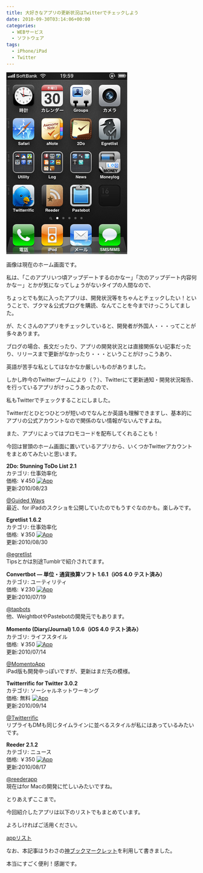 ```yaml
---
title: 大好きなアプリの更新状況はTwitterでチェックしよう
date: 2010-09-30T03:14:06+00:00
categories:
  - WEBサービス
  - ソフトウェア
tags:
  - iPhone/iPad
  - Twitter
---
```

![home](./pastebot-2010-09-30-19-59-10-e58d88e5be8c.png)

画像は現在のホーム画面です。

私は、「このアプリいつ頃アップデートするのかなー」「次のアップデート内容何かなー」とかが気になってしょうがないタイプの人間なので、

ちょっとでも気に入ったアプリは、開発状況等をちゃんとチェックしたい！ということで、ブクマ＆公式ブログを購読、なんてことを今までけっこうしてました。

が、たくさんのアプリをチェックしていると、開発者が外国人・・・ってことが多々あります。

ブログの場合、長文だったり、アプリの開発状況とは直接関係ない記事だったり、リリースまで更新がなかったり・・・ということがけっこうあり、

英語が苦手な私としてはなかなか厳しいものがありました。

しかし昨今のTwitterブームにより（？）、Twitterにて更新通知・開発状況報告、を行っているアプリがけっこうあったので、

私もTwitterでチェックすることにしました。

Twitterだとひとつひとつが短いのでなんとか英語も理解できますし、基本的にアプリの公式アカウントなので関係のない情報がないんですよね。

また、アプリによってはプロモコードを配布してくれることも！

今回は冒頭のホーム画面に置いているアプリから、いくつかTwitterアカウントをまとめてみたいと思います。

<div class="AppInfo">
  <img class="alignleft" src="http://a1.phobos.apple.com/us/r1000/042/Purple/05/6d/69/mzi.senbayow.175x175-75.jpg" alt="" width="75" align="left" /><strong>2Do: Stunning ToDo List 2.1</strong><br /> カテゴリ: 仕事効率化<br /> 価格: ￥450 <a rel="nofollow" href="http://itunes.apple.com/jp/app/2do-stunning-todo-list/id303656546?mt=8&#038;at=11l9Ag" target="_blank"><img src="http://ax.phobos.apple.com.edgesuite.net/images/web/linkmaker/badge_appstore-sm.gif" alt="App" /></a><br /> 更新:2010/08/23<br style="clear:both;" />
</div>

[@Guided Ways][1]  
最近、for iPadのスクショを公開していたのでもうすぐなのかも。楽しみです。

<div class="AppInfo">
  <img class="alignleft" src="http://a1.phobos.apple.com/us/r1000/051/Purple/9d/3f/46/mzi.ibcofpfq.175x175-75.jpg" alt="" width="75" align="left" /><strong>Egretlist 1.6.2</strong><br /> カテゴリ: 仕事効率化<br /> 価格: ￥350 <a rel="nofollow" href="http://itunes.apple.com/jp/app/egretlist/id363951705?mt=8&#038;at=11l9Ag" target="_blank"><img src="http://ax.phobos.apple.com.edgesuite.net/images/web/linkmaker/badge_appstore-sm.gif" alt="App" /></a><br /> 更新:2010/08/30<br style="clear:both;" />
</div>

[@egretlist][2]  
Tipsとかは別途Tumblrで紹介されてます。

<div class="AppInfo">
  <p>
    <img class="alignleft" src="http://a1.phobos.apple.com/us/r1000/034/Purple/4a/e0/d8/mzl.qfayjmsf.175x175-75.jpg" alt="" width="75" align="left" /><strong>Convertbot — 単位・通貨換算ソフト 1.6.1（iOS 4.0 テスト済み）</strong><br /> カテゴリ: ユーティリティ<br /> 価格: ￥230 <a rel="nofollow" href="http://itunes.apple.com/jp/app/id308928075?mt=8&#038;at=11l9Ag" target="_blank"><img src="http://ax.phobos.apple.com.edgesuite.net/images/web/linkmaker/badge_appstore-sm.gif" alt="App" /></a><br /> 更新:2010/07/19<br style="clear:both;" />
  </p>
</div>

 [@tapbots][3]  
他、WeightbotやPastebotの開発元でもあります。

<div class="AppInfo">
  <p>
    <img class="alignleft" src="http://a1.phobos.apple.com/us/r1000/028/Purple/63/d4/61/mzl.ytxwgzip.175x175-75.jpg" alt="" width="75" align="left" /><strong>Momento (Diary/Journal) 1.0.6（iOS 4.0 テスト済み）</strong><br /> カテゴリ: ライフスタイル<br /> 価格: ￥350 <a rel="nofollow" href="http://itunes.apple.com/jp/app/momento-diary-journal/id347019672?mt=8&#038;at=11l9Ag" target="_blank"><img src="http://ax.phobos.apple.com.edgesuite.net/images/web/linkmaker/badge_appstore-sm.gif" alt="App" /></a><br /> 更新:2010/07/14<br style="clear:both;" />
  </p>
</div>

[@MomentoApp][4]  
iPad版も開発中っぽいですが、更新はまだ先の模様。

<div class="AppInfo">
  <p>
    <img class="alignleft" src="http://a1.phobos.apple.com/us/r1000/046/Purple/55/cb/e0/mzi.hkxozdqk.175x175-75.jpg" alt="" width="75" align="left" /><strong>Twitterrific for Twitter 3.0.2</strong><br /> カテゴリ: ソーシャルネットワーキング<br /> 価格: 無料 <a rel="nofollow" href="http://itunes.apple.com/jp/app/twitterrific-for-twitter/id359914600?mt=8&#038;at=11l9Ag" target="_blank"><img src="http://ax.phobos.apple.com.edgesuite.net/images/web/linkmaker/badge_appstore-sm.gif" alt="App" /></a><br /> 更新:2010/09/14<br style="clear:both;" />
  </p>
</div>

[@Twitterrific][5]  
リプライもDMも同じタイムラインに並べるスタイルが私にはあっているみたいです。

<div class="AppInfo">
  <p>
    <img class="alignleft" src="http://a1.phobos.apple.com/us/r1000/011/Purple/ce/0f/10/mzi.sprgecxq.175x175-75.jpg" alt="" width="75" align="left" /><strong>Reeder 2.1.2</strong><br /> カテゴリ: ニュース<br /> 価格: ￥350 <a rel="nofollow" href="http://itunes.apple.com/jp/app/reeder/id325502379?mt=8&#038;at=11l9Ag" target="_blank"><img src="http://ax.phobos.apple.com.edgesuite.net/images/web/linkmaker/badge_appstore-sm.gif" alt="App" /></a><br /> 更新:2010/08/17<br style="clear:both;" />
  </p>
</div>

[@reederapp][6]  
現在はfor Macの開発に忙しいみたいですね。

とりあえずここまで。

今回紹介したアプリは以下のリストでもまとめています。

よろしければご活用ください。

[appリスト][7]

なお、本記事はうわさの[神ブックマークレット][8]を利用して書きました。

本当にすごく便利！感謝です。

 [1]: http://twitter.com/guidedways
 [2]: http://twitter.com/egretlist
 [3]: http://twitter.com/tapbots/
 [4]: http://twitter.com/MomentoApp
 [5]: http://twitter.com/Twitterrific
 [6]: http://twitter.com/reederapp
 [7]: http://twitter.com/aki19/app
 [8]: http://iphone-diary.com/?p=7409
